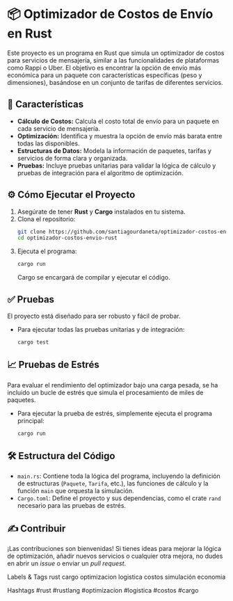 # 📦 Optimizador de Costos de Envío en Rust

Este proyecto es un programa en Rust que simula un optimizador de costos para servicios de mensajería, similar a las funcionalidades de plataformas como Rappi o Uber. El objetivo es encontrar la opción de envío más económica para un paquete con características específicas (peso y dimensiones), basándose en un conjunto de tarifas de diferentes servicios.

## 🚀 Características

* **Cálculo de Costos:** Calcula el costo total de envío para un paquete en cada servicio de mensajería.
* **Optimización:** Identifica y muestra la opción de envío más barata entre todas las disponibles.
* **Estructuras de Datos:** Modela la información de paquetes, tarifas y servicios de forma clara y organizada.
* **Pruebas:** Incluye pruebas unitarias para validar la lógica de cálculo y pruebas de integración para el algoritmo de optimización.

## ⚙️ Cómo Ejecutar el Proyecto

1.  Asegúrate de tener **Rust** y **Cargo** instalados en tu sistema.
2.  Clona el repositorio:
    ```bash
    git clone https://github.com/santiagourdaneta/optimizador-costos-envio-rust/
    cd optimizador-costos-envio-rust
    ```
3.  Ejecuta el programa:
    ```bash
    cargo run
    ```
    Cargo se encargará de compilar y ejecutar el código.

## ✅ Pruebas

El proyecto está diseñado para ser robusto y fácil de probar.

* Para ejecutar todas las pruebas unitarias y de integración:
    ```bash
    cargo test
    ```

## 📈 Pruebas de Estrés

Para evaluar el rendimiento del optimizador bajo una carga pesada, se ha incluido un bucle de estrés que simula el procesamiento de miles de paquetes.

* Para ejecutar la prueba de estrés, simplemente ejecuta el programa principal:
    ```bash
    cargo run
    ```

## 🛠️ Estructura del Código

* `main.rs`: Contiene toda la lógica del programa, incluyendo la definición de estructuras (`Paquete`, `Tarifa`, etc.), las funciones de cálculo y la función `main` que orquesta la simulación.
* `Cargo.toml`: Define el proyecto y sus dependencias, como el crate `rand` necesario para las pruebas de estrés.

## ✍️ Contribuir

¡Las contribuciones son bienvenidas! Si tienes ideas para mejorar la lógica de optimización, añadir nuevos servicios o cualquier otra mejora, no dudes en abrir un *issue* o enviar un *pull request*.

Labels & Tags
rust cargo optimizacion logistica costos simulación economia

Hashtags
#rust #rustlang #optimizacion #logistica #costos #cargo 
